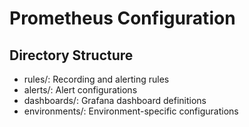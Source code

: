 # Prometheus Configuration

## Directory Structure

- rules/: Recording and alerting rules
- alerts/: Alert configurations
- dashboards/: Grafana dashboard definitions
- environments/: Environment-specific configurations
